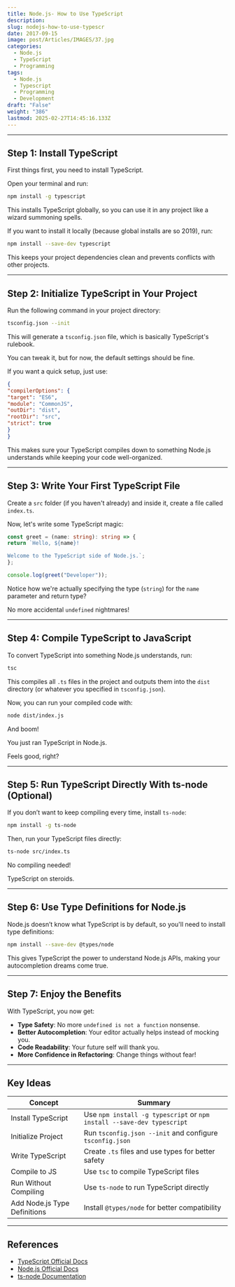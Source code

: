 ```yaml
---
title: Node.js- How to Use TypeScript
description: 
slug: nodejs-how-to-use-typescr
date: 2017-09-15
image: post/Articles/IMAGES/37.jpg
categories:
  - Node.js
  - TypeScript
  - Programming
tags:
  - Node.js
  - Typescript
  - Programming
  - Development
draft: "False"
weight: "386"
lastmod: 2025-02-27T14:45:16.133Z
---
```

<!-- 

# Node.js: How to Use TypeScript 

So, you've decided to use TypeScript with Node.js.

Congratulations!

You're about to embark on a journey that will make your JavaScript code less "surprise Pikachu face" and more "Ah, this actually makes sense!"

In this article, we'll go through the whole process, from installing TypeScript to actually using it like a boss.

Let's dive in! -->

***

## Step 1: Install TypeScript

First things first, you need to install TypeScript.

Open your terminal and run:

```sh
npm install -g typescript
```

This installs TypeScript globally, so you can use it in any project like a wizard summoning spells.

If you want to install it locally (because global installs are so 2019), run:

```sh
npm install --save-dev typescript
```

This keeps your project dependencies clean and prevents conflicts with other projects.

***

## Step 2: Initialize TypeScript in Your Project

Run the following command in your project directory:

```sh
tsconfig.json --init
```

This will generate a `tsconfig.json` file, which is basically TypeScript's rulebook.

You can tweak it, but for now, the default settings should be fine.

If you want a quick setup, just use:

```json
{
"compilerOptions": {
"target": "ES6",
"module": "CommonJS",
"outDir": "dist",
"rootDir": "src",
"strict": true
}
}
```

This makes sure your TypeScript compiles down to something Node.js understands while keeping your code well-organized.

***

## Step 3: Write Your First TypeScript File

Create a `src` folder (if you haven't already) and inside it, create a file called `index.ts`.

Now, let's write some TypeScript magic:

```ts
const greet = (name: string): string => {
return `Hello, ${name}!

Welcome to the TypeScript side of Node.js.`;
};

console.log(greet("Developer"));
```

Notice how we're actually specifying the type (`string`) for the `name` parameter and return type?

No more accidental `undefined` nightmares!

***

## Step 4: Compile TypeScript to JavaScript

To convert TypeScript into something Node.js understands, run:

```sh
tsc
```

This compiles all `.ts` files in the project and outputs them into the `dist` directory (or whatever you specified in `tsconfig.json`).

Now, you can run your compiled code with:

```sh
node dist/index.js
```

And boom!

You just ran TypeScript in Node.js.

Feels good, right?

***

## Step 5: Run TypeScript Directly With ts-node (Optional)

If you don’t want to keep compiling every time, install `ts-node`:

```sh
npm install -g ts-node
```

Then, run your TypeScript files directly:

```sh
ts-node src/index.ts
```

No compiling needed!

TypeScript on steroids.

***

## Step 6: Use Type Definitions for Node.js

Node.js doesn’t know what TypeScript is by default, so you'll need to install type definitions:

```sh
npm install --save-dev @types/node
```

This gives TypeScript the power to understand Node.js APIs, making your autocompletion dreams come true.

***

## Step 7: Enjoy the Benefits

With TypeScript, you now get:

* **Type Safety**: No more `undefined is not a function` nonsense.
* **Better Autocompletion**: Your editor actually helps instead of mocking you.
* **Code Readability**: Your future self will thank you.
* **More Confidence in Refactoring**: Change things without fear!

***

## Key Ideas

| Concept                      | Summary                                                                |
| ---------------------------- | ---------------------------------------------------------------------- |
| Install TypeScript           | Use `npm install -g typescript` or `npm install --save-dev typescript` |
| Initialize Project           | Run `tsconfig.json --init` and configure `tsconfig.json`               |
| Write TypeScript             | Create `.ts` files and use types for better safety                     |
| Compile to JS                | Use `tsc` to compile TypeScript files                                  |
| Run Without Compiling        | Use `ts-node` to run TypeScript directly                               |
| Add Node.js Type Definitions | Install `@types/node` for better compatibility                         |

***

## References

* [TypeScript Official Docs](https://www.typescriptlang.org/)
* [Node.js Official Docs](https://nodejs.org/)
* [ts-node Documentation](https://typestrong.org/ts-node/)
